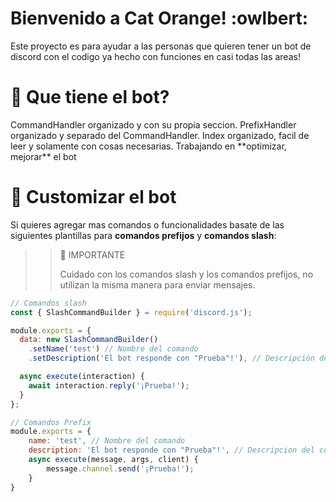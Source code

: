 # Bienvenido a Cat Orange! :owlbert:

Este proyecto es para ayudar a las personas que quieren tener un bot de discord con el codigo ya hecho con funciones en casi todas las areas!

# 🚦 Que tiene el bot?

<Cards columns={4}>
  <Card title="CommandHandler" href="https://github.com/Gabo2447/discord_js/tree/main/handlers/commandHandler.js" icon="fa-home" target="_blank">
    CommandHandler organizado y con su propia seccion.
  </Card>

  <Card title="PrefixHandler" href="https://github.com/Gabo2447/discord_js/tree/main/handlers/prefixHandler.js" icon="fa-user">
    PrefixHandler organizado y separado del CommandHandler.
  </Card>

  <Card title="Registrador de comandos" href="https://github.com/Gabo2447/discord_js/tree/main/index.js" icon="fa-star">
    Index organizado, facil de leer y solamente con cosas necesarias.
  </Card>

  <Card title="Proximamente mas funciones" icon="fa-home">
    Trabajando en **optimizar, mejorar** el bot
  </Card>
</Cards>

# 📝 **Customizar el bot**

Si quieres agregar mas comandos o funcionalidades basate de las siguientes plantillas para **comandos prefijos** y **comandos slash**:

> > 📘 IMPORTANTE
> >
> > Cuidado con los comandos slash y los comandos prefijos, no utilizan la misma manera para enviar mensajes.

```javascript Slash Command
// Comandos slash
const { SlashCommandBuilder } = require('discord.js');

module.exports = {
  data: new SlashCommandBuilder()
    .setName('test') // Nombre del comando
    .setDescription('El bot responde con "Prueba"!'), // Descripción del comando

  async execute(interaction) {
    await interaction.reply('¡Prueba!');
  }
};
```

```javascript Prefix Command
// Comandos Prefix
module.exports = {
    name: 'test', // Nombre del comando
    description: 'El bot responde con "Prueba"!', // Descripcion del comando
    async execute(message, args, client) {
        message.channel.send('¡Prueba!');
    }
} 
```